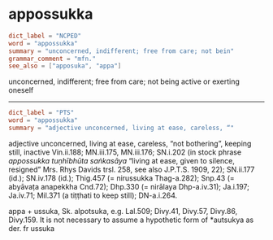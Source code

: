# appossukka

``` toml
dict_label = "NCPED"
word = "appossukka"
summary = "unconcerned, indifferent; free from care; not bein"
grammar_comment = "mfn."
see_also = ["apposuka", "appa"]
```

unconcerned, indifferent; free from care; not being active or exerting oneself

--------------------

``` toml
dict_label = "PTS"
word = "appossukka"
summary = "adjective unconcerned, living at ease, careless, “"
```

adjective unconcerned, living at ease, careless, “not bothering”, keeping still, inactive Vin.ii.188; MN.iii.175, MN.iii.176; SN.i.202 (in stock phrase *appossukka tuṇhībhūta saṅkasāya* “living at ease, given to silence, resigned” Mrs. Rhys Davids trsl. 258, see also J.P.T.S. 1909, 22); SN.ii.177 (id.); SN.iv.178 (id.); Thig.457 (= nirussukka Thag\-a.282); Snp.43 (= abyāvaṭa anapekkha Cnd.72); Dhp.330 (= nirālaya Dhp\-a.iv.31); Ja.i.197; Ja.iv.71; Mil.371 (a tiṭṭhati to keep still); DN\-a.i.264.

appa \+ ussuka, Sk. alpotsuka, e.g. Lal.509; Divy.41, Divy.57, Divy.86, Divy.159. It is not necessary to assume a hypothetic form of \*autsukya as der. fr ussuka

